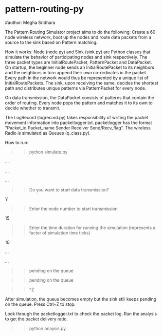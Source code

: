 # pattern-routing-py

#author: Megha Sridhara 

The Pattern Routing Simulator project aims to do the following:
Create a 60-node wireless network, boot up the nodes and route data packets from a source to the sink based on Pattern matching.

How it works:
Node (node.py) and Sink (sink.py) are Python classes that simulate the behavior of participating nodes and sink respectively. 
The three packet types are InitialRoutePacket, PatternPacket and DataPacket. 
On startup, the beginner node sends an InitialRoutePacket to its neighbors and the neighbors in turn append their own
co-ordinates in the packet. 
Every path in the network would thus be represented by a unique list of InitialRoutePackets. 
The sink, upon receiving the same, decides the shortest path and distributes unique patterns via PatternPacket for every node. 

On data transmission, the DataPacket consists of patterns that contain the order of routing. 
Every node pops the pattern and matches it to its own to decide whether to transmit. 

The LogRecord (logrecord.py) takes responsibility of writing the packet movement information into packetlogger.txt.
packetlogger has the format "Packet_id     Packet_name    Sender    Receiver   Send/Recv_flag".
The wireless Radio is simulated as Queues (q_class.py). 

How to run:
>>python simulate.py

...

...

...


>>Do you want to start data transmission?

Y

>>Enter the node number to start transmission

15  

>>Enter the time duration for running the simulation (represents a factor of simulation time ticks) 

10       

...

...

>>pending on the queue

>>pending on the queue


>>^Z

After simulation, the queue becomes empty but the sink still keeps pending on the queue. 
Press Ctrl+Z to stop.

Look through the packetlogger.txt to check the packet log. 
Run the analysis to get the packet delivery ratio. 

>>python anaysis.py











